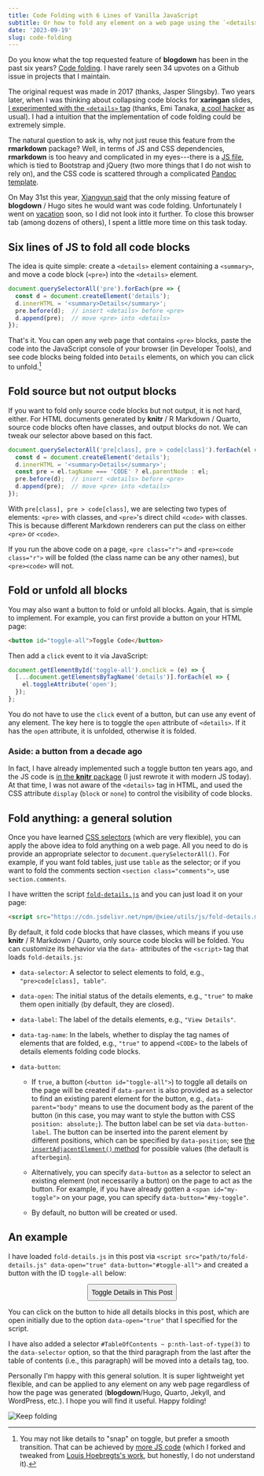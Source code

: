 ```yaml
---
title: Code Folding with 6 Lines of Vanilla JavaScript
subtitle: Or how to fold any element on a web page using the `<details>` tag
date: '2023-09-19'
slug: code-folding
---
```


Do you know what the top requested feature of **blogdown** has been in the past
six years? [Code folding](https://github.com/rstudio/blogdown/issues/214). I
have rarely seen 34 upvotes on a Github issue in projects that I maintain.

The original request was made in 2017 (thanks, Jasper Slingsby). Two years
later, when I was thinking about collapsing code blocks for **xaringan** slides,
[I experimented with the `<details>`
tag](https://github.com/yihui/xaringan/issues/219) (thanks, Emi Tanaka, [a cool
hacker](/en/2018/07/emi-tanaka/) as usual). I had a intuition that the
implementation of code folding could be extremely simple.

The natural question to ask is, why not just reuse this feature from the
**rmarkdown** package? Well, in terms of JS and CSS dependencies, **rmarkdown**
is too heavy and complicated in my eyes---there is a [JS
file](https://github.com/rstudio/rmarkdown/blob/main/inst/rmd/h/navigation-1.1/codefolding.js),
which is tied to Bootstrap and jQuery (two more things that I do not wish to
rely on), and the CSS code is scattered through a complicated [Pandoc
template](https://github.com/rstudio/rmarkdown/blob/main/inst/rmd/h/default.html).

On May 31st this year, [Xiangyun said](https://d.cosx.org/d/424459/13) that the
only missing feature of **blogdown** / Hugo sites he would want was code
folding. Unfortunately I went on [vacation](/en/2023/06/on-vacation/) soon, so I
did not look into it further. To close this browser tab (among dozens of
others), I spent a little more time on this task today.

## Six lines of JS to fold all code blocks

The idea is quite simple: create a `<details>` element containing a `<summary>`,
and move a code block (`<pre>`) into the `<details>` element.

``` js
document.querySelectorAll('pre').forEach(pre => {
  const d = document.createElement('details');
  d.innerHTML = '<summary>Details</summary>';
  pre.before(d);  // insert <details> before <pre>
  d.append(pre);  // move <pre> into <details>
});
```

That's it. You can open any web page that contains `<pre>` blocks, paste the
code into the JavaScript console of your browser (in Developer Tools), and see
code blocks being folded into `Details` elements, on which you can click to
unfold.[^1]

[^1]: You may not like details to "snap" on toggle, but prefer a smooth
    transition. That can be achieved by [more JS
    code](https://codepen.io/Yihui-Xie/pen/WNLdvVb) (which I forked and tweaked
    from [Louis Hoebregts's
    work](https://css-tricks.com/how-to-animate-the-details-element-using-waapi/),
    but honestly, I do not understand it).

## Fold source but not output blocks

If you want to fold only source code blocks but not output, it is not hard,
either. For HTML documents generated by **knitr** / R Markdown / Quarto, source
code blocks often have classes, and output blocks do not. We can tweak our
selector above based on this fact.

``` js
document.querySelectorAll('pre[class], pre > code[class]').forEach(el => {
  const d = document.createElement('details');
  d.innerHTML = '<summary>Details</summary>';
  const pre = el.tagName === 'CODE' ? el.parentNode : el;
  pre.before(d);  // insert <details> before <pre>
  d.append(pre);  // move <pre> into <details>
});
```

With `pre[class], pre > code[class]`, we are selecting two types of elements:
`<pre>` with classes, and `<pre>`'s direct child `<code>` with classes. This is
because different Markdown renderers can put the class on either `<pre>` or
`<code>`.

If you run the above code on a page, `<pre class="r">` and
`<pre><code class="r">` will be folded (the class name can be any other names),
but `<pre><code>` will not.

## Fold or unfold all blocks

You may also want a button to fold or unfold all blocks. Again, that is simple
to implement. For example, you can first provide a button on your HTML page:

``` html
<button id="toggle-all">Toggle Code</button>
```

Then add a `click` event to it via JavaScript:

``` js
document.getElementById('toggle-all').onclick = (e) => {
  [...document.getElementsByTagName('details')].forEach(el => {
    el.toggleAttribute('open');
  });
};
```

You do not have to use the `click` event of a button, but can use any event of
any element. The key here is to toggle the `open` attribute of `<details>`. If
it has the `open` attribute, it is unfolded, otherwise it is folded.

### Aside: a button from a decade ago

In fact, I have already implemented such a toggle button ten years ago, and the
JS code is [in the **knitr**
package](https://github.com/yihui/knitr/blob/master/inst/misc/toggleR.js) (I
just rewrote it with modern JS today). At that time, I was not aware of the
`<details>` tag in HTML, and used the CSS attribute `display` (`block` or
`none`) to control the visibility of code blocks.

## Fold anything: a general solution

Once you have learned [CSS
selectors](https://www.w3schools.com/cssref/css_selectors.php) (which are very
flexible), you can apply the above idea to fold anything on a web page. All you
need to do is provide an appropriate selector to `document.querySelectorAll()`.
For example, if you want fold tables, just use `table` as the selector; or if
you want to fold the comments section `<section class="comments">`, use
`section.comments`.

I have written the script
[`fold-details.js`](https://github.com/yihui/misc.js/blob/main/js/fold-details.js)
and you can just load it on your page:

``` html
<script src="https://cdn.jsdelivr.net/npm/@xiee/utils/js/fold-details.min.js" defer></script>
```

By default, it fold code blocks that have classes, which means if you use
**knitr** / R Markdown / Quarto, only source code blocks will be folded. You can
customize its behavior via the `data-` attributes of the `<script>` tag that
loads `fold-details.js`:

-   `data-selector`: A selector to select elements to fold, e.g.,
    `"pre>code[class], table"`.

-   `data-open`: The initial status of the details elements, e.g., `"true"` to
    make them open initially (by default, they are closed).

-   `data-label`: The label of the details elements, e.g., `"View Details"`.

-   `data-tag-name`: In the labels, whether to display the tag names of elements
    that are folded, e.g., `"true"` to append `<CODE>` to the labels of details
    elements folding code blocks.

-   `data-button`:

    -   If `true`, a button (`<button id="toggle-all">`) to toggle all details
        on the page will be created if `data-parent` is also provided as a
        selector to find an existing parent element for the button, e.g.,
        `data-parent="body"` means to use the document body as the parent of the
        button (in this case, you may want to style the button with CSS
        `position: absolute;`). The button label can be set via
        `data-button-label`. The button can be inserted into the parent element
        by different positions, which can be specified by `data-position`; see
        [the `insertAdjacentElement()`
        method](https://developer.mozilla.org/en-US/docs/Web/API/Element/insertAdjacentElement)
        for possible values (the default is `afterbegin`).

    -   Alternatively, you can specify `data-button` as a selector to select an
        existing element (not necessarily a button) on the page to act as the
        button. For example, if you have already gotten a
        `<span id="my-toggle">` on your page, you can specify
        `data-button="#my-toggle"`.

    -   By default, no button will be created or used.

## An example

I have loaded `fold-details.js` in this post via
`<script src="path/to/fold-details.js" data-open="true" data-button="#toggle-all">`
and created a button with the ID `toggle-all` below:

<script src="https://cdn.jsdelivr.net/npm/@xiee/utils/js/fold-details.min.js" data-open="true" data-button="#toggle-all" data-selector="pre>code[class],#TableOfContents~p:nth-last-of-type(3)" defer></script>

<p><button id="toggle-all">Toggle Details in This Post</button></p>

<style type="text/css">
#toggle-all {
  font-size: 1em;
  padding: .5em;
  margin: auto;
  display: block;
}
summary {
  font-style: italic;
  cursor: pointer;
  border-bottom: 1px solid var(--border-color);
}
details:last-of-type {
  border: 1px solid var(--border-color);
  padding: 1em;
  background-color: lightyellow;
}
</style>

You can click on the button to hide all details blocks in this post, which are
open initially due to the option `data-open="true"` that I specified for the
script.

I have also added a selector `#TableOfContents ~ p:nth-last-of-type(3)` to the
`data-selector` option, so that the third paragraph from the last after the
table of contents (i.e., this paragraph) will be moved into a details tag, too.

Personally I'm happy with this general solution. It is super lightweight yet
flexible, and can be applied to any element on any web page regardless of how
the page was generated (**blogdown**/Hugo, Quarto, Jekyll, and WordPress, etc.).
I hope you will find it useful. Happy folding!

![Keep folding](https://slides.yihui.org/gif/annoying-paper.gif)
